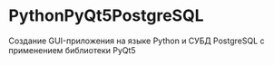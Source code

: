 # PythonPyQt5PostgreSQL
Создание GUI-приложения на языке Python и СУБД PostgreSQL c применением библиотеки PyQt5
